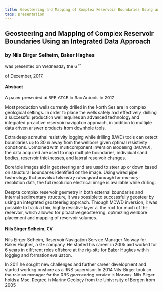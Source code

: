 ```yaml
---
title: Geosteering and Mapping of Complex Reservoir Boundaries Using an Integrated Data Approach
tags: presentation 
---
```



		
<h2>
Geosteering and Mapping of Complex Reservoir Boundaries Using an Integrated Data Approach
</h2>

 



		
<h3>
by Nils Birger Selheim, Baker Hughes
</h3>

 



 
<p>
was presented on Wednesday the 6
<sup>
th
</sup>

 of December, 2017.
</p>

	



<h4>
Abstract
</h4>



            
<p>
A paper presented at SPE ATCE in San Antonio in 2017.
</p>

<p>
Most production wells currently drilled in the North Sea are in complex geological settings. In order to place the wells safely and effectively, drilling a successful production well requires an advanced technology and integrated proactive reservoir navigation approach, in addition to multiple data driven answer products from downhole tools.

</p>

<p>
Extra deep azimuthal resistivity logging while drilling (LWD) tools can detect boundaries up to 30 m away from the wellbore given optimal resistivity conditions. Combined with multicomponent inversion modelling (MCWD), the data acquired are used to map multiple boundaries, individual sand bodies, reservoir thicknesses, and lateral reservoir changes.

</p>

<p>
Borehole images aid in geosteering and are used to steer up or down based on structural boundaries identified on the image. Using wired pipe technology that provides telemetry rates good enough for memory-resolution data, the full resolution electrical image is available while drilling.

</p>

<p>
Despite complex reservoir geometry in both external boundaries and internal sedimentary structure, it was possible to successfully geosteer by using an integrated geosteering approach. Through MCWD inversion, it was possible to track a thin, highly resistive layer at the roof for much of the reservoir, which allowed for proactive geosteering, optimizing wellbore placement and mapping of reservoir volumes.

      
</p>

   

<h4>
Nils Birger Selheim, CV
</h4>



 
<p>
Nils Birger Selheim, Reservoir Navigation Service Manager Norway for Baker Hughes, a GE company. He started his career in 2005 and worked for 6 years in different roles offshore at the rig-site for Baker Hughes within logging and formation evaluation. 

</p>

<p>
In 2011 he sought new challenges and further career development and started working onshore as a RNS supervisor. In 2014 Nils-Birger took on the role as manager for the RNS geosteering service in Norway. Nils Birger holds a Msc. Degree in Marine Geology from the University of Bergen from 2005.

</p>

     

